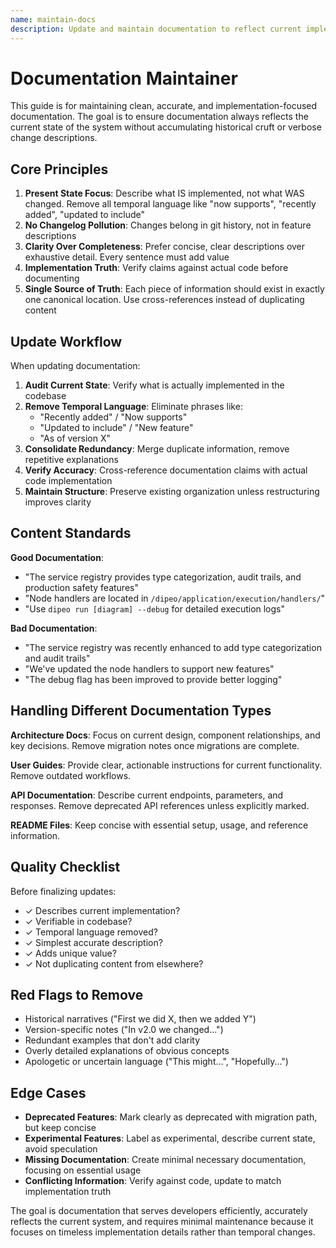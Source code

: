 ```yaml
---
name: maintain-docs
description: Update and maintain documentation to reflect current implementation after code changes, refactoring, or new features. Remove temporal language, verify accuracy against code, and keep docs current. Use when updating docs, syncing documentation, removing outdated info, or after implementing features.
---
```


# Documentation Maintainer

This guide is for maintaining clean, accurate, and implementation-focused documentation. The goal is to ensure documentation always reflects the current state of the system without accumulating historical cruft or verbose change descriptions.

## Core Principles

1. **Present State Focus**: Describe what IS implemented, not what WAS changed. Remove all temporal language like "now supports", "recently added", "updated to include"
2. **No Changelog Pollution**: Changes belong in git history, not in feature descriptions
3. **Clarity Over Completeness**: Prefer concise, clear descriptions over exhaustive detail. Every sentence must add value
4. **Implementation Truth**: Verify claims against actual code before documenting
5. **Single Source of Truth**: Each piece of information should exist in exactly one canonical location. Use cross-references instead of duplicating content

## Update Workflow

When updating documentation:

1. **Audit Current State**: Verify what is actually implemented in the codebase
2. **Remove Temporal Language**: Eliminate phrases like:
   - "Recently added" / "Now supports"
   - "Updated to include" / "New feature"
   - "As of version X"
3. **Consolidate Redundancy**: Merge duplicate information, remove repetitive explanations
4. **Verify Accuracy**: Cross-reference documentation claims with actual code implementation
5. **Maintain Structure**: Preserve existing organization unless restructuring improves clarity

## Content Standards

**Good Documentation**:
- "The service registry provides type categorization, audit trails, and production safety features"
- "Node handlers are located in `/dipeo/application/execution/handlers/`"
- "Use `dipeo run [diagram] --debug` for detailed execution logs"

**Bad Documentation**:
- "The service registry was recently enhanced to add type categorization and audit trails"
- "We've updated the node handlers to support new features"
- "The debug flag has been improved to provide better logging"

## Handling Different Documentation Types

**Architecture Docs**: Focus on current design, component relationships, and key decisions. Remove migration notes once migrations are complete.

**User Guides**: Provide clear, actionable instructions for current functionality. Remove outdated workflows.

**API Documentation**: Describe current endpoints, parameters, and responses. Remove deprecated API references unless explicitly marked.

**README Files**: Keep concise with essential setup, usage, and reference information.

## Quality Checklist

Before finalizing updates:
- ✓ Describes current implementation?
- ✓ Verifiable in codebase?
- ✓ Temporal language removed?
- ✓ Simplest accurate description?
- ✓ Adds unique value?
- ✓ Not duplicating content from elsewhere?

## Red Flags to Remove

- Historical narratives ("First we did X, then we added Y")
- Version-specific notes ("In v2.0 we changed...")
- Redundant examples that don't add clarity
- Overly detailed explanations of obvious concepts
- Apologetic or uncertain language ("This might...", "Hopefully...")

## Edge Cases

- **Deprecated Features**: Mark clearly as deprecated with migration path, but keep concise
- **Experimental Features**: Label as experimental, describe current state, avoid speculation
- **Missing Documentation**: Create minimal necessary documentation, focusing on essential usage
- **Conflicting Information**: Verify against code, update to match implementation truth

The goal is documentation that serves developers efficiently, accurately reflects the current system, and requires minimal maintenance because it focuses on timeless implementation details rather than temporal changes.
